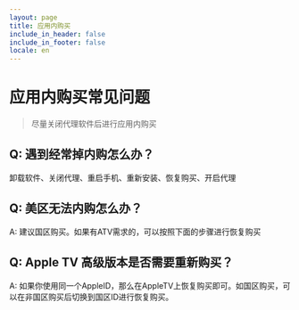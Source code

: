 ```yaml
---
layout: page
title: 应用内购买
include_in_header: false
include_in_footer: false
locale: en
---
```


# 应用内购买常见问题

> 尽量关闭代理软件后进行应用内购买

## Q: 遇到经常掉内购怎么办？

 卸载软件、关闭代理、重启手机、重新安装、恢复购买、开启代理

## Q: 美区无法内购怎么办？

A: 建议国区购买。如果有ATV需求的，可以按照下面的步骤进行恢复购买


## Q: Apple TV 高级版本是否需要重新购买？

A: 如果你使用同一个AppleID，那么在AppleTV上恢复购买即可。如国区购买，可以在非国区购买后切换到国区ID进行恢复购买。
